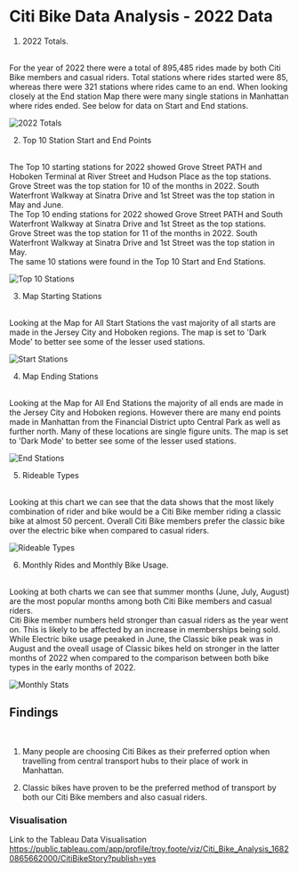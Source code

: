 # Citi Bike Data Analysis - 2022 Data

1. 2022 Totals.
<br>
For the year of 2022 there were a total of 895,485 rides made by both Citi Bike members and casual riders. Total stations where rides started were 85, whereas there were 321 stations where rides came to an end. When looking closely at the End station Map there were many single stations in Manhattan where rides ended. See below for data on Start and End stations.
<br>

![2022 Totals](Images/2022_Totals.png)
<br>

2. Top 10 Station Start and End Points
<br>
The Top 10 starting stations for 2022 showed Grove Street PATH and Hoboken Terminal at River Street and Hudson Place as the top stations. Grove Street was the top station for 10 of the months in 2022. South Waterfront Walkway at Sinatra Drive and 1st Street was the top station in May and June.
<br>
The Top 10 ending stations for 2022 showed Grove Street PATH and South Waterfront Walkway at Sinatra Drive and 1st Street as the top stations. Grove Street was the top station for 11 of the months in 2022. South Waterfront Walkway at Sinatra Drive and 1st Street was the top station in May.
<br>
The same 10 stations were found in the Top 10 Start and End Stations.
<br>

![Top 10 Stations](Images/Top_10_Stations.png)
<br>

3. Map Starting Stations
<br>
Looking at the Map for All Start Stations the vast majority of all starts are made in the Jersey City and Hoboken regions. The map is set to 'Dark Mode' to better see some of the lesser used stations.
<br>

![Start Stations](Images/Map_Start_Stations.png)
<br>

4. Map Ending Stations
<br>
Looking at the Map for All End Stations the majority of all ends are made in the Jersey City and Hoboken regions. However there are many end points made in Manhattan from the Financial District upto Central Park as well as further north. Many of these locations are single figure units. The map is set to 'Dark Mode' to better see some of the lesser used stations.
<br>

![End Stations](Images/Map_End_Stations.png)
<br>

5. Rideable Types
<br>
Looking at this chart we can see that the data shows that the most likely combination of rider and bike would be a Citi Bike member riding a classic bike at almost 50 percent. Overall Citi Bike members prefer the classic bike over the electric bike when compared to casual riders.
<br>

![Rideable Types](Images/Rideable_Type.png)
<br>

6. Monthly Rides and Monthly Bike Usage.
<br>
Looking at both charts we can see that summer months (June, July, August) are the most popular months among both Citi Bike members and casual riders. 
<br>
Citi Bike member numbers held stronger than casual riders as the year went on. This is likely to be affected by an increase in memberships being sold.
<br>
While Electric bike usage peeaked in June, the Classic bike peak was in August and the oveall usage of Classic bikes held on stronger in the latter months of 2022 when compared to the comparison between both bike types in the early months of 2022. 
<br>

![Monthly Stats](Images/Monthly.png)
<br>

## Findings
<br>

1. Many people are choosing Citi Bikes as their preferred option when travelling from central transport hubs to their place of work in Manhattan.

2. Classic bikes have proven to be the preferred method of transport by both our Citi Bike members and also casual riders.

### Visualisation
Link to the Tableau Data Visualisation https://public.tableau.com/app/profile/troy.foote/viz/Citi_Bike_Analysis_16820865662000/CitiBikeStory?publish=yes



